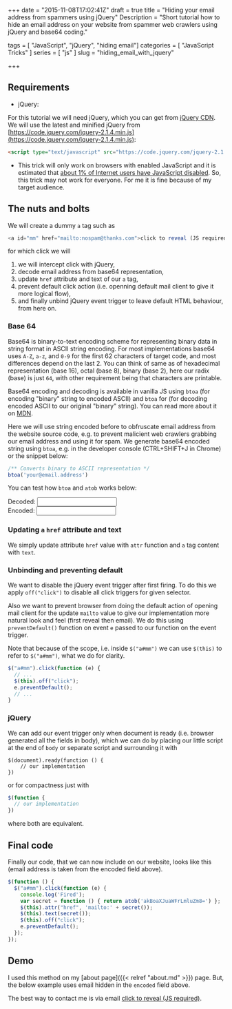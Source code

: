 +++
date = "2015-11-08T17:02:41Z"
draft = true
title = "Hiding your email address from spammers using jQuery"
Description = "Short tutorial how to hide an email address on your website from spammer web crawlers using jQuery and base64 coding."

tags = [ "JavaScript", "jQuery", "hiding email"]
categories = [ "JavaScript Tricks" ]
series = [ "js" ]
slug = "hiding_email_with_jquery"

+++

## Requirements

* jQuery:

For this tutorial we will need jQuery, which you can get from [jQuery CDN](https://code.jquery.com/). We will use the latest and minified jQuery from [https://code.jquery.com/jquery-2.1.4.min.js](https://code.jquery.com/jquery-2.1.4.min.js):

```html
<script type="text/javascript" src="https://code.jquery.com/jquery-2.1.4.min.js"></script>
```

* This trick will only work on browsers with enabled JavaScript and it is estimated that [about 1% of Internet users have JavaScript disabled](https://gds.blog.gov.uk/2013/10/21/how-many-people-are-missing-out-on-javascript-enhancement/). So, this trick may not work for everyone. For me it is fine because of my target audience.

## The nuts and bolts

We will create a dummy `a` tag such as

```javascript
<a id="mm" href="mailto:nospam@thanks.com">click to reveal (JS required)</a>
```

for which click we will
1. we will intercept click with jQuery, 
2. decode email address from base64 representation,
3. update `href` attribute and text of our `a` tag,
4. prevent default click action (i.e. openning default mail client to give it more logical flow),
5. and finally unbind jQuery event trigger to leave default HTML behaviour, from here on.

### Base 64

Base64 is binary-to-text encoding scheme for representing binary 
data in string format in ASCII string encoding. For most implementations base64 uses `A-Z`, `a-z`, and `0-9` for the first 62 characters of target code, and most differences depend on the last 2. You can think of same as of hexadecimal representation (base 16), octal (base 8), binary (base 2), here our radix (base) is just `64`, with other requirement being that characters are printable.

Base64 encoding and decoding is available in vanilla JS using `btoa` (for encoding "binary" string to encoded ASCII) and `btoa` for (for decoding encoded ASCII to our original "binary" string). You can read more about it on [MDN](https://developer.mozilla.org/en-US/docs/Web/API/WindowBase64/btoa).

Here we will use string encoded before to obfruscate email address from the website source code, e.g. to prevent malicient web crawlers grabbing our email address and using it for spam. We generate base64 encoded string using `btoa`, e.g. in the developer console (CTRL+SHIFT+J in Chrome) or the snippet below:

```javascript
/** Converts binary to ASCII representation */
btoa('your@email.address')
```

You can test how `btoa` and `atob` works below:
<div>
<label for="decoded">Decoded: </label><input type='text' id='decoded' /><br>
<label for="encoded">Encoded: </label><input type='text' id='encoded' />
</div>

### Updating `a` `href` attribute and text

We simply update attribute `href` value with `attr` function and `a` tag content with `text`.

### Unbinding and preventing default

We want to disable the jQuery event trigger after first firing. To do this we apply `off("click")` to disable all click triggers for given selector.

Also we want to prevent browser from doing the default action of opening mail client for the update `mailto` value to give our implementation more natural look and feel (first reveal then email). We do this using `preventDefault()` function on event `e` passed to our function on the event trigger.

Note that because of the scope, i.e. inside `$("a#mm")` we can use `$(this)` to refer to `$("a#mm")`, what we do for clarity.

```javascript
$("a#mm").click(function (e) {
  // ...
  $(this).off("click");
  e.preventDefault();
  // ...
}
```

### jQuery

We can add our event trigger only when document is ready (i.e. browser generated all the fields in body), which we can do by placing our little script at the end of `body` or separate script and surrounding it with
```javasript
$(document).ready(function () {
	// our implementation
})
```

or for compactness just with

```javascript
$(function {
  // our implementation
})
```

where both are equivalent.

## Final code

Finally our code, that we can now include on our website, looks like this (email address is taken from the encoded field above).

```javascript
$(function () {
  $("a#mm").click(function (e) {
    console.log('Fired');
    var secret = function () { return atob('akBoaXJuaWFrLmluZm8=') };
    $(this).attr("href", 'mailto:' + secret());
    $(this).text(secret());
    $(this).off("click");
    e.preventDefault();
  });
});
```

## Demo

I used this method on my [about page]({{< relref "about.md" >}}) page. But, the below example uses email hidden in the `encoded` field above.

The best way to contact me is via email <a id="mm" href="mailto:nospam@thanks.com">click to reveal (JS required)</a>.

<script type='text/javascript'>
$(function () {
  var decodedTextField = $("#decoded");
  var encodedTextField = $("#encoded");

  decodedTextField.val('hello@world.com');
  encodedTextField.val(btoa('hello@world.com'));

  decodedTextField.on('input', function () {
  	encodedTextField.val(btoa(decodedTextField.val()));
  });

  encodedTextField.on('input', function () {
  	decodedTextField.val(atob(encodedTextField.val()));
  });


  $("a#mm").click(function (e) {
    console.log('Fired');
    var secret = function () { $("#encoded").val() };
    $(this).attr("href", 'mailto:' + secret());
    $(this).text(secret());
    $(this).off("click");
    e.preventDefault();
  });
});
</script>